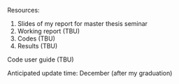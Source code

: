 Resources: 

1. Slides of my report for master thesis seminar 
2. Working report (TBU) 
3. Codes (TBU)
4. Results (TBU)


Code user guide (TBU)

Anticipated update time: December (after my graduation)
